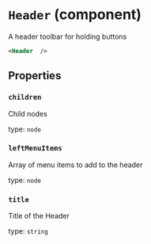`Header` (component)
====================

A header toolbar for holding buttons

```xml
<Header  />
```

Properties
----------

### `children`

Child nodes

type: `node`


### `leftMenuItems`

Array of menu items to add to the header

type: `node`



### `title`

Title of the Header

type: `string`


